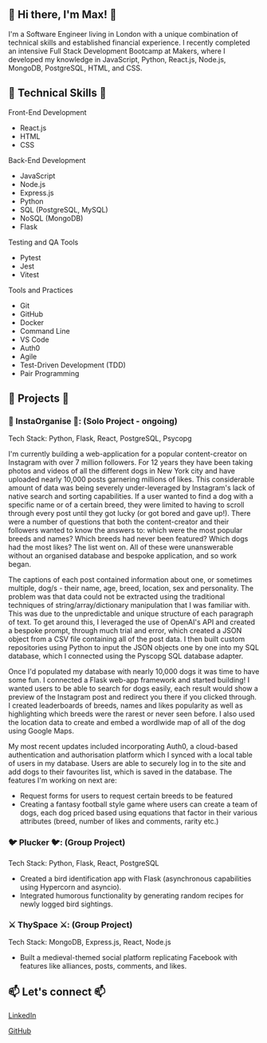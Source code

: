## 👋 Hi there, I'm Max! 👋

I'm a Software Engineer living in London with a unique combination of technical skills and established financial experience. I recently completed an intensive Full Stack Development Bootcamp at Makers, where I developed my knowledge in JavaScript, Python, React.js, Node.js, MongoDB, PostgreSQL, HTML, and CSS. 

<!--
**maxjoseph22/maxjoseph22** is a ✨ _special_ ✨ repository because its `README.md` (this file) appears on your GitHub profile.

Here are some ideas to get you started:

- 🔭 I’m currently working on ...
- 🌱 I’m currently learning ...
- 👯 I’m looking to collaborate on ...
- 🤔 I’m looking for help with ...
- 💬 Ask me about ...
- 📫 How to reach me: ...
- 😄 Pronouns: ...
- ⚡ Fun fact: ...
-->

## 🔧 Technical Skills 🔧

Front-End Development
- React.js
- HTML
- CSS

Back-End Development
- JavaScript
- Node.js
- Express.js
- Python
- SQL (PostgreSQL, MySQL)
- NoSQL (MongoDB)
- Flask
  
Testing and QA Tools
- Pytest
- Jest
- Vitest
  
Tools and Practices
- Git
- GitHub
- Docker
- Command Line
- VS Code
- Auth0
- Agile
- Test-Driven Development (TDD)
- Pair Programming

## 🔭 Projects 🔭

### 🐶 InstaOrganise 🐶: (Solo Project - ongoing)
Tech Stack: Python, Flask, React, PostgreSQL, Psycopg

I'm currently building a web-application for a popular content-creator on Instagram with over 7 million followers. For 12 years they have been taking photos and videos of all the different dogs in New York city and have uploaded nearly 10,000 posts garnering millions of likes. This considerable amount of data was being severely under-leveraged by Instagram's lack of native search and sorting capabilities. If a user wanted to find a dog with a specific name or of a certain breed, they were limited to having to scroll through every post until they got lucky (or got bored and gave up!). There were a number of questions that both the content-creator and their followers wanted to know the answers to: which were the most popular breeds and names? Which breeds had never been featured? Which dogs had the most likes? The list went on. All of these were unanswerable without an organised database and bespoke application, and so work began.

The captions of each post contained information about one, or sometimes multiple, dog/s - their name, age, breed, location, sex and personality. The problem was that data could not be extracted using the traditional techniques of string/array/dictionary manipulation that I was familiar with. This was due to the unpredictable and unique structure of each paragraph of text. To get around this, I leveraged the use of OpenAI's API and created a bespoke prompt, through much trial and error, which created a JSON object from a CSV file containing all of the post data. I then built custom repositories using Python to input the JSON objects one by one into my SQL database, which I connected using the Pyscopg SQL database adapter. 

Once I'd populated my database with nearly 10,000 dogs it was time to have some fun. I connected a Flask web-app framework and started building! I wanted users to be able to search for dogs easily, each result would show a preview of the Instagram post and redirect you there if you clicked through. I created leaderboards of breeds, names and likes popularity as well as highlighting which breeds were the rarest or never seen before. I also used the location data to create and embed a wordlwide map of all of the dog using Google Maps. 

My most recent updates included incorporating Auth0, a cloud-based authentication and authorisation platform which I synced with a local table of users in my database. Users are able to securely log in to the site and add dogs to their favourites list, which is saved in the database. The features I'm working on next are:
- Request forms for users to request certain breeds to be featured
- Creating a fantasy football style game where users can create a team of dogs, each dog priced based using equations that factor in their various attributes (breed, number of likes and comments, rarity etc.)


### 🐦 Plucker 🐦: (Group Project)
Tech Stack: Python, Flask, React, PostgreSQL

- Created a bird identification app with Flask (asynchronous capabilities using Hypercorn and asyncio).
- Integrated humorous functionality by generating random recipes for newly logged bird sightings.

### ⚔ ThySpace ⚔: (Group Project)
Tech Stack: MongoDB, Express.js, React, Node.js

- Built a medieval-themed social platform replicating Facebook with features like alliances, posts, comments, and likes.

## 📫 Let's connect 📫
[LinkedIn](https://www.linkedin.com/in/max-joseph-a29666225/)

[GitHub](https://github.com/maxjoseph22)
